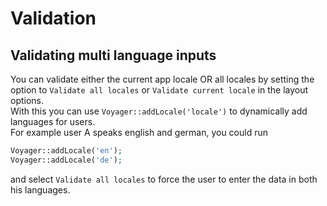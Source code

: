 # Validation

## Validating multi language inputs

You can validate either the current app locale OR all locales by setting the option to `Validate all locales` or `Validate current locale` in the layout options.  
With this you can use `Voyager::addLocale('locale')` to dynamically add languages for users.  
For example user A speaks english and german, you could run
```php
Voyager::addLocale('en');
Voyager::addLocale('de');
```
and select `Validate all locales` to force the user to enter the data in both his languages.
